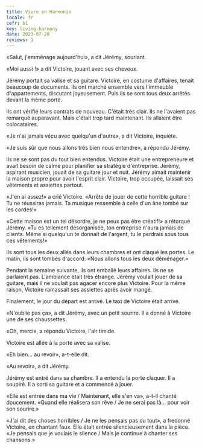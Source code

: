 ```yaml
---
title: Vivre en Harmonie
locale: fr
cefr: b1
key: living-harmony
date: 2023-07-20
reviews: 1
---
```


«Salut, j'emménage aujourd'hui», a dit Jérémy, souriant.

«Moi aussi !» a dit Victoire, jouant avec ses cheveux.

Jérémy portait sa valise et sa guitare. Victoire, en costume d'affaires, tenait beaucoup de documents. Ils ont marché ensemble vers l'immeuble d'appartements, discutant joyeusement. Puis ils se sont tous deux arrêtés devant la même porte.

Ils ont vérifié leurs contrats de nouveau. C'était très clair. Ils ne l'avaient pas remarqué auparavant. Mais c'était trop tard maintenant. Ils allaient être colocataires.

«Je n'ai jamais vécu avec quelqu'un d'autre», a dit Victoire, inquiète.

«Je suis sûr que nous allons très bien nous entendre», a répondu Jérémy.

Ils ne se sont pas du tout bien entendus. Victoire était une entrepreneure et avait besoin de calme pour planifier sa stratégie d'entreprise. Jérémy, aspirant musicien, jouait de sa guitare jour et nuit. Jérémy aimait maintenir la maison propre pour avoir l'esprit clair. Victoire, trop occupée, laissait ses vêtements et assiettes partout.

«J'en ai assez!» a crié Victoire. «Arrête de jouer de cette horrible guitare ! Tu ne réussiras jamais. Ta musique ressemble à celle d'un âne tombé sur les cordes!»

«Cette maison est un tel désordre, je ne peux pas être créatif!» a rétorqué Jérémy. «Tu es tellement désorganisée, ton entreprise n'aura jamais de clients. Même si quelqu'un te donnait de l'argent, tu le perdrais sous tous ces vêtements!»

Ils sont tous les deux allés dans leurs chambres et ont claqué les portes. Le matin, ils sont tombés d'accord: «Nous allons tous les deux déménager.»

Pendant la semaine suivante, ils ont emballé leurs affaires. Ils ne se parlaient pas. L'ambiance était très étrange. Jérémy voulait jouer de sa guitare, mais il ne voulait pas agacer encore plus Victoire. Pour la même raison, Victoire ramassait ses assiettes après avoir mangé.

Finalement, le jour du départ est arrivé. Le taxi de Victoire était arrivé.

«N'oublie pas ça», a dit Jérémy, avec un petit sourire. Il a donné à Victoire une de ses chaussettes.

«Oh, merci», a répondu Victoire, l'air timide.

Victoire est allée à la porte avec sa valise.

«Eh bien... au revoir», a-t-elle dit.

«Au revoir», a dit Jérémy.

Jérémy est entré dans sa chambre. Il a entendu la porte claquer. Il a soupiré. Il a sorti sa guitare et a commencé à jouer.

«Elle est entrée dans ma vie / Maintenant, elle s'en va», a-t-il chanté doucement. «Quand elle réalisera son rêve / Je ne serai pas là... pour voir son sourire.»

«J'ai dit des choses horribles / Je ne les pensais pas du tout», a fredonné Victoire, en chantant faux. Elle était entrée silencieusement dans la pièce. «Je pensais que je voulais le silence / Mais je continue à chanter ses chansons.»